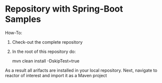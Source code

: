 Repository with Spring-Boot Samples
====================================

How-To:

1. Check-out the complete repository
2. In the root of this repository do:

	mvn clean install -DskipTest=true
	
As a result all arifacts are installed in your local repository.
Next, navigate to reactor of interest and import it as a Maven project